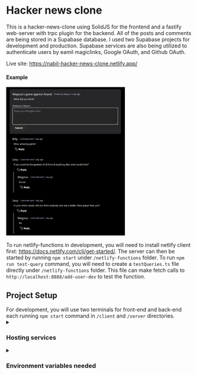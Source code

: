 # Hacker news clone

This is a hacker-news-clone using SolidJS for the frontend and a fastify web-server with trpc plugin for the backend. All of the posts and comments are being stored in a Supabase database. I used two Supabase projects for development and production. Supabase services are also being utilized to authenticate users by eamil magiclinks, Google OAuth, and Github OAuth.

Live site: https://nabil-hacker-news-clone.netlify.app/

#### Example
<img src="images/hacker-news-clone-example.png" alt="post example" height="400" />

To run netlify-functions in development, you will need to install netlify client first: https://docs.netlify.com/cli/get-started/. The server can then be started by running ```npm start``` under ```/netlify-functions``` folder. To run ```npm run test-query``` command, you will need to create a ```testQueries.ts``` file directly under ```/netlify-functions``` folder. This file can make fetch calls to ```http://localhost:8888/add-user-dev``` to test the function.

<h2>Project Setup</h2>

<div>For development, you will use two terminals for front-end and back-end each running <code>npm start</code> command in <code>/client</code> and <code>/server</code> directories.</div>
<details>
  <summary>  <h3> Hosting services </h3> </summary>
  <h4>Netlify</h4>
  <div>For front end and netlify functions, we use netlify to host. The application is deployed directly from Github with this build</div>
  <img src="images/netlify-build.png" height="400" alt="netlify build" />
  <div><code>add-use</code> is a netlify serverless function which is being called by a webhook from Supabase to automatically generate an username in profile table when an user gets authenticated by Supabase. There are two functions for development and production each. </div>
  <!-- explanation -->

  <br/>

  <h4>Auth-Webhook (Supabase): </h4>
  <div>To create a webhook, go to this page in your Supabase project: https://supabase.com/dashboard/project/_/database/hooks. The webhook should look something like this:</div>
  <img src="images/supabase-webhook.png" height="400" alt="supabase webhook" />
  <div>The name of the webhook can be anything. Authorization value in http headers will be randomnly generated characters. Make sure this same value is in netlify project environment variables as <code>AUTHORIZATION_KEY</code>. For development, it will have a separate variable as <code>AUTHORIZATION_KEY_DEV</code>.</div>
</details>
<details>
  <summary>  <h3> Environment variables needed </h3> </summary>
  <h4>ENV for the server folder</h4>
  <div>These values will be different for development and production because there are separate Supabase project databases for each environment.</div>
  <br/>
  <div><code>NODE_ENV</code> = "development" or "production"</div>
  <br/>
  <div><code>DATABASE_URL</code> Copy the connection string and pass the password you used to create the database into the connection string.</div>
  <img src="images/connection-string.png" alt="connection string" />
  <br/>
  <br/>
  <div><code>PROJECT_URL</code></div>
  <img src="images/project-url.png" alt="project url" />
  <br/>
  <br/>
  <div><code>SUPABASE_KEY</code> This is in API under settings in Supabase. This is under the same settings as the PROJECT_URL is in.</div>
  <img src="images/supabase-key.png" alt="alt text" />

  <h4>ENV for the server folder</h4>
  <div><code>SUPABASE_KEY</code> and <code>SUPABASE_KEY_DEV</code> have the same values as in the server ENV for production and development respectively.</div>
  <br/>
  <div><code>PROJECT_URL</code> and <code>PROJECT_URL_DEV</code> have the same values as in the server ENV for production and development respectively.</div>
  <br/>
  <div><code>AUTHORIZATION_KEY</code> and <code>AUTHORIZATION_KEY_DEV</code> have the same values as in the server ENV for production and development respectively.</div>
</details>
